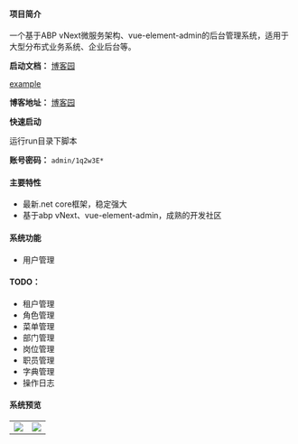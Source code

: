 #### 项目简介
一个基于ABP vNext微服务架构、vue-element-admin的后台管理系统，适用于大型分布式业务系统、企业后台等。

**启动文档：** [博客园](https://www.cnblogs.com/william-xu/p/12806810.html)

<a href="https://www.cnblogs.com/william-xu/p/12806810.html" target="_blank">example</a>

**博客地址：** [博客园](https://www.cnblogs.com/william-xu/)

**快速启动**

运行run目录下脚本

**账号密码：** `admin/1q2w3E*`
#### 主要特性
- 最新.net core框架，稳定强大
- 基于abp vNext、vue-element-admin，成熟的开发社区
####  系统功能
- 用户管理
#### TODO：
- 租户管理
- 角色管理
- 菜单管理
- 部门管理
- 岗位管理
- 职员管理
- 字典管理
- 操作日志
#### 系统预览
<table>
    <tr>
        <td><img src="https://github.com/WilliamXu96/ABP-MicroService/blob/master/images/20200520145329.png"/></td>
        <td><img src="https://github.com/WilliamXu96/ABP-MicroService/blob/master/images/20200520150119.png"/></td>
    </tr>
</table>
